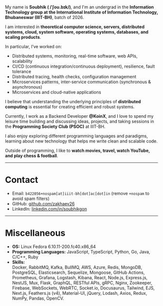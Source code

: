 My name is **Soubhik ( /ˈʃoʊ.bɪk/)**, and I'm an undergrad in the **Information Technology group at the International Institute of Information Technology, Bhubaneswar (IIIT-BH)**, batch of 2026.  

I am interested in **theoretical computer science, servers, distributed systems, cloud, system software, operating systems, databases, and scaling products**.  

In particular, I’ve worked on:  
- Distributed systems, monitoring, real-time software, web APIs, scalability  
- CI/CD (continuous integration/continuous deployment), resilience, fault tolerance  
- Distributed tracing, health checks, configuration management  
- Microservices patterns, inter-service communication (synchronous & asynchronous)  
- Microservices and cloud-native applications  

I believe that understanding the underlying principles of **distributed computing** is essential for creating efficient and robust systems.  

Currently, I work as a Backend Developer **@KoinX**, and I love to spend my leisure time building and discussing ideas, projects, and taking sessions in the **Programming Society Club (PSOC)** at IIIT-BH.  

I also enjoy exploring different programming languages and paradigms, learning about new technology that helps me write clean and scalable code.  

Outside of programming, I like to **watch movies, travel, watch YouTube, and play chess & football**.  

---

# Contact

- Email: `b422056+nospam[at]iiit-bh[dot]ac[dot]in` (remove `+nospam` to avoid spam filters)  
- GitHub: [github.com/zakhaev26](https://github.com/zakhaev26)  
- LinkedIn: [linkedin.com/in/soubhikgon](https://www.linkedin.com/in/soubhikgon/)

---

# Miscellaneous  

- **OS:** Linux Fedora 6.10.11-200.fc40.x86_64  
- **Programming Languages:** JavaScript, TypeScript, Python, Go, Java, C/C++, Ruby  
- **Skills:**  
  Docker, RabbitMQ, Kafka, BullMQ, AWS, Azure, Redis, MongoDB, PostgreSQL, Elasticsearch, Sequelize, Mongoose, GitHub Actions, Prometheus, Grafana, Logstash, Kibana, React, Node.js, Express.js, NestJS, Mux, Flask, GraphQL, RESTful APIs, gRPC, Nginx, Zookeeper, Firebase, WebSockets, WebRTC, Socket.io, Docusaurus, Tailwind, EJS, Next.js, Feathers.js (v4), Material-UI, jQuery, Lodash, Axios, Redux, NumPy, Pandas, OpenCV.  
